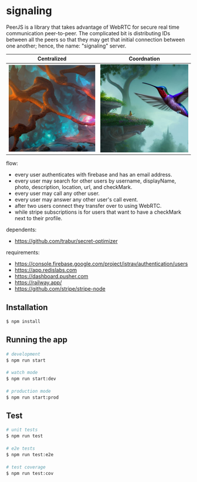 signaling
========
PeerJS is a library that takes advantage of WebRTC for secure real time communication peer-to-peer. The complicated bit is distributing IDs between all the peers so that they may get that initial connection between one another; hence, the name: "signaling" server.

| Centralized                  | Coordnation               |
| ---------------------------- | ------------------------- |
| ![image](images/neurons.jpg) | ![image](images/bird.jpg) |

flow:
- every user authenticates with firebase and has an email address.
- every user may search for other users by username, displayName, photo, description, location, url, and checkMark.
- every user may call any other user.
- every user may answer any other user's call event.
- after two users connect they transfer over to using WebRTC.
- while stripe subscriptions is for users that want to have a checkMark next to their profile.

dependents:
- https://github.com/trabur/secret-optimizer

requirements:
- https://console.firebase.google.com/project/istrav/authentication/users
- https://app.redislabs.com
- https://dashboard.pusher.com
- https://railway.app/
- https://github.com/stripe/stripe-node

## Installation
```bash
$ npm install
```

## Running the app
```bash
# development
$ npm run start

# watch mode
$ npm run start:dev

# production mode
$ npm run start:prod
```

## Test
```bash
# unit tests
$ npm run test

# e2e tests
$ npm run test:e2e

# test coverage
$ npm run test:cov
```
